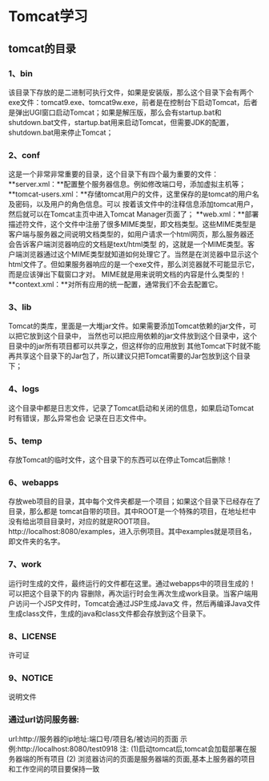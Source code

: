 # Tomcat学习

## tomcat的目录

### 1、bin

该目录下存放的是二进制可执行文件，如果是安装版，那么这个目录下会有两个exe文件：tomcat9.exe、tomcat9w.exe，前者是在控制台下启动Tomcat，后者是弹出UGI窗口启动Tomcat；如果是解压版，那么会有startup.bat和shutdown.bat文件，startup.bat用来启动Tomcat，但需要JDK的配置，shutdown.bat用来停止Tomcat；

### 2、conf

这是一个非常非常重要的目录，这个目录下有四个最为重要的文件：
**server.xml：**配置整个服务器信息。例如修改端口号，添加虚拟主机等；
**tomcat-users.xml：**存储tomcat用户的文件，这里保存的是tomcat的用户名及密码，以及用户的角色信息。可以
按着该文件中的注释信息添加tomcat用户，然后就可以在Tomcat主页中进入Tomcat Manager页面了；
**web.xml：**部署描述符文件，这个文件中注册了很多MIME类型，即文档类型。这些MIME类型是客户端与服务器之间说明文档类型的，如用户请求一个html网页，那么服务器还会告诉客户端浏览器响应的文档是text/html类型
的，这就是一个MIME类型。客户端浏览器通过这个MIME类型就知道如何处理它了。当然是在浏览器中显示这个
html文件了。但如果服务器响应的是一个exe文件，那么浏览器就不可能显示它，而是应该弹出下载窗口才对。
MIME就是用来说明文档的内容是什么类型的！
**context.xml：**对所有应用的统一配置，通常我们不会去配置它。

### 3、lib

Tomcat的类库，里面是一大堆jar文件。如果需要添加Tomcat依赖的jar文件，可以把它放到这个目录中，
当然也可以把应用依赖的jar文件放到这个目录中，这个目录中的jar所有项目都可以共享之，但这样你的应用放到
其他Tomcat下时就不能再共享这个目录下的Jar包了，所以建议只把Tomcat需要的Jar包放到这个目录下；

### 4、logs

这个目录中都是日志文件，记录了Tomcat启动和关闭的信息，如果启动Tomcat时有错误，那么异常也会
记录在日志文件中。

### 5、temp

存放Tomcat的临时文件，这个目录下的东西可以在停止Tomcat后删除！

### 6、webapps

存放web项目的目录，其中每个文件夹都是一个项目；如果这个目录下已经存在了目录，那么都是
tomcat自带的项目。其中ROOT是一个特殊的项目，在地址栏中没有给出项目目录时，对应的就是ROOT项目。
http://localhost:8080/examples，进入示例项目。其中examples就是项目名，即文件夹的名字。

### 7、work

运行时生成的文件，最终运行的文件都在这里。通过webapps中的项目生成的！可以把这个目录下的内
容删除，再次运行时会生再次生成work目录。当客户端用户访问一个JSP文件时，Tomcat会通过JSP生成Java文
件，然后再编译Java文件生成class文件，生成的java和class文件都会存放到这个目录下。

### 8、LICENSE

许可证

### 9、NOTICE

说明文件
### 通过url访问服务器:
url:http://服务器的ip地址:端口号/项目名/被访问的页面
示例:http://localhost:8080/test0918
注: (1)启动tomcat后,tomcat会加载部署在服务器端的所有项目
(2) 浏览器访问的页面是服务器端的页面,基本上服务器的项目和工作空间的项目要保持一致